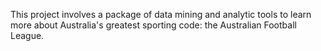 This project involves a package of data mining and analytic tools to learn more about Australia's greatest sporting code: the Australian Football League.